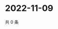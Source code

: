 # 2022-11-09

共 0 条

<!-- BEGIN WEIBO -->
<!-- 最后更新时间 Wed Nov 09 2022 07:19:18 GMT+0800 (China Standard Time) -->

<!-- END WEIBO -->
